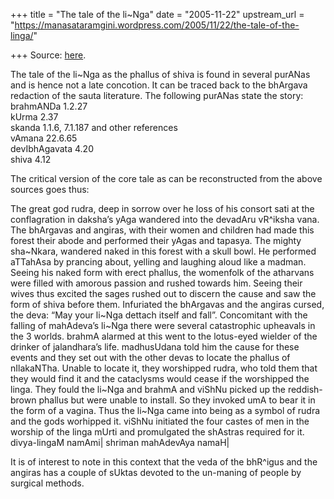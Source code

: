 +++
title = "The tale of the li~Nga"
date = "2005-11-22"
upstream_url = "https://manasataramgini.wordpress.com/2005/11/22/the-tale-of-the-linga/"

+++
Source: [here](https://manasataramgini.wordpress.com/2005/11/22/the-tale-of-the-linga/).

The tale of the li\~Nga as the phallus of shiva is found in several purANas and is hence not a late concotion. It can be traced back to the bhArgava redaction of the sauta literature. The following purANas state the story:  
brahmANDa 1.2.27  
kUrma 2.37  
skanda 1.1.6, 7.1.187 and other references  
vAmana 22.6.65  
devIbhAgavata 4.20  
shiva 4.12

The critical version of the core tale as can be reconstructed from the above sources goes thus:

The great god rudra, deep in sorrow over he loss of his consort sati at the conflagration in daksha’s yAga wandered into the devadAru vR^iksha vana. The bhArgavas and angiras, with their women and children had made this forest their abode and performed their yAgas and tapasya. The mighty sha\~Nkara, wandered naked in this forest with a skull bowl. He performed aTTahAsa by prancing about, yelling and laughing aloud like a madman. Seeing his naked form with erect phallus, the womenfolk of the atharvans were filled with amorous passion and rushed towards him. Seeing their wives thus excited the sages rushed out to discern the cause and saw the form of shiva before them. Infuriated the bhArgavas and the angiras cursed, the deva: “May your li\~Nga dettach itself and fall”. Concomitant with the falling of mahAdeva’s li\~Nga there were several catastrophic upheavals in the 3 worlds. brahmA alarmed at this went to the lotus-eyed wielder of the drinker of jalandhara’s life. madhusUdana told him the cause for these events and they set out with the other devas to locate the phallus of nIlakaNTha. Unable to locate it, they worshipped rudra, who told them that they would find it and the cataclysms would cease if the worshipped the linga. They fould the li\~Nga and brahmA and viShNu picked up the reddish-brown phallus but were unable to install. So they invoked umA to bear it in the form of a vagina. Thus the li\~Nga came into being as a symbol of rudra and the gods worhipped it. viShNu initiated the four castes of men in the worship of the linga mUrti and promulgated the shAstras required for it.  
divya-lingaM namAmi\| shriman mahAdevAya namaH\|

It is of interest to note in this context that the veda of the bhR^igus and the angiras has a couple of sUktas devoted to the un-maning of people by surgical methods.

